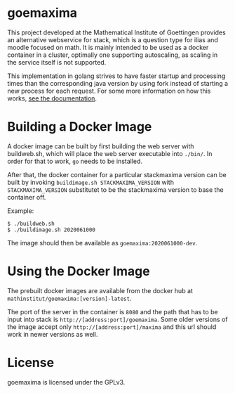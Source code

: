 goemaxima
=========
This project developed at the Mathematical Institute of Goettingen provides an alternative webservice for stack, which is a question type for ilias and moodle focused on math.
It is mainly intended to be used as a docker container in a cluster, optimally one supporting autoscaling, as scaling in the service itself is not supported.

This implementation in golang strives to have faster startup and processing times than the corresponding java version by using fork instead of starting a new process for each request.
For some more information on how this works, [see the documentation](/doc/How_it_works.md).


Building a Docker Image
=======================

A docker image can be built by first building the web server with buildweb.sh, which will place the web server executable into `./bin/`.
In order for that to work, `go` needs to be installed.

After that, the docker container for a particular stackmaxima version can be built by invoking `buildimage.sh STACKMAXIMA_VERSION` with `STACKMAXIMA_VERSION` substitutet to be the stackmaxima version to base the container off.

Example:
```
$ ./buildweb.sh
$ ./buildimage.sh 2020061000
```

The image should then be available as `goemaxima:2020061000-dev`.

Using the Docker Image
======================

The prebuilt docker images are available from the docker hub at `mathinstitut/goemaxima:[version]-latest`.

The port of the server in the container is `8080` and the path that has to be input into stack is `http://[address:port]/goemaxima`.
Some older versions of the image accept only `http://[address:port]/maxima` and this url should work in newer versions as well.

License
=======
goemaxima is licensed under the GPLv3.
